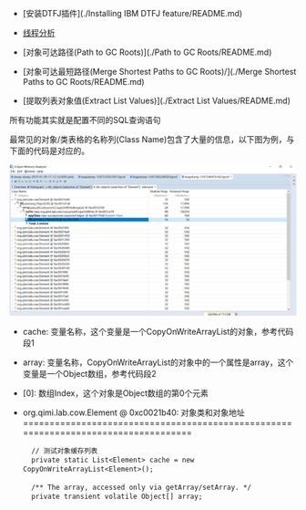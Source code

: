 
* [安装DTFJ插件](./Installing IBM DTFJ feature/README.md)

* [线程分析](./Analyzing%20Threads/README.md)

* [对象可达路径(Path to GC Roots)](./Path to GC Roots/README.md)

* [对象可达最短路径(Merge Shortest Paths to GC Roots)/](./Merge Shortest Paths to GC Roots/README.md)

* [提取列表对象值(Extract List Values)](./Extract List Values/README.md)


所有功能其实就是配置不同的SQL查询语句

最常见的对象/类表格的名称列(Class Name)包含了大量的信息，以下图为例，与下面的代码是对应的。

![Class Name](./1.png)

* cache: 变量名称，这个变量是一个CopyOnWriteArrayList的对象，参考代码段1
* array: 变量名称，CopyOnWriteArrayList的对象中的一个属性是array，这个变量是一个Object数组，参考代码段2
* \[0\]: 数组Index，这个对象是Object数组的第0个元素
* org.qimi.lab.cow.Element @ 0xc0021b40: 对象类和对象地址
===================================================================================


        // 测试对象缓存列表
        private static List<Element> cache = new CopyOnWriteArrayList<Element>();
        
        /** The array, accessed only via getArray/setArray. */
        private transient volatile Object[] array;



